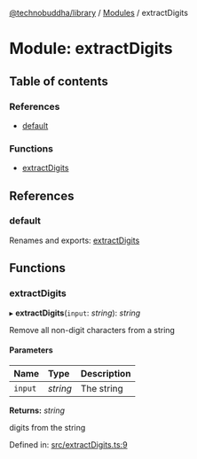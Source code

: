 [@technobuddha/library](../../README.md) / [Modules](../Modules.md) / extractDigits

# Module: extractDigits

## Table of contents

### References

- [default](extractdigits.md#default)

### Functions

- [extractDigits](extractdigits.md#extractdigits)

## References

### default

Renames and exports: [extractDigits](extractdigits.md#extractdigits)

## Functions

### extractDigits

▸ **extractDigits**(`input`: *string*): *string*

Remove all non-digit characters from a string

#### Parameters

| Name | Type | Description |
| :------ | :------ | :------ |
| `input` | *string* | The string |

**Returns:** *string*

digits from the string

Defined in: [src/extractDigits.ts:9](https://github.com/technobuddha/hill.software/blob/693f679/packages/library/src/extractDigits.ts#L9)
